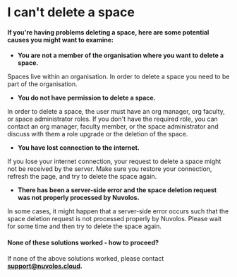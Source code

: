 # I can't delete a space

#### If you're having problems deleting a space, here are some potential causes you might want to examine:

* **You are not a member of the organisation where you want to delete a space.**

Spaces live within an organisation. In order to delete a space you need to be part of the organisation.

* **You do not have permission to delete a space.**

In order to delete a space, the user must have an org manager, org faculty, or space administrator roles. If you don't have the required role, you can contact an org manager, faculty member, or the space administrator and discuss with them a role upgrade or the deletion of the space.

* **You have lost connection to the internet.**

If you lose your internet connection, your request to delete a space might not be received by the server. Make sure you restore your connection, refresh the page, and try to delete the space again.

* **There has been a server-side error and the space deletion request was not properly processed by Nuvolos.**

In some cases, it might happen that a server-side error occurs such that the space deletion request is not processed properly by Nuvolos. Please wait for some time and then try to delete the space again.

#### &#x20;None of these solutions worked - how to proceed?

If none of the above solutions worked, please contact [**support@nuvolos.cloud**](mailto:support@nuvolos.cloud)**.**
